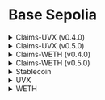 # Base Sepolia

<details>

<summary>Claims-UVX (v0.4.0)</summary>

[<mark style="color:purple;">**address**</mark>](https://sepolia.basescan.org/address/0x537cE8e9F4Cce5a1D8033B63f274187157a966b3)

```
0x537cE8e9F4Cce5a1D8033B63f274187157a966b3
```

<mark style="color:purple;">**deployment**</mark>

```
npx hardhat ignition deploy ./ignition/modules/testnet/Claims.ts --network base-sepolia
```

<mark style="color:purple;">**arguments**</mark>

```
["0xEFb36B2D443C5A6Ff4127cDa30944A12B421b9C2", "0x484C32b1288A88A48F8e7D20173a1048589Df182"]
```

<mark style="color:purple;">**verification**</mark>

```
npx hardhat verify --network base-sepolia 0x537cE8e9F4Cce5a1D8033B63f274187157a966b3 "0xEFb36B2D443C5A6Ff4127cDa30944A12B421b9C2" "0x484C32b1288A88A48F8e7D20173a1048589Df182"
```

[<mark style="color:purple;">**version**</mark>](https://github.com/uvio-network/contracts/blob/v0.4.0/contracts/Claims.sol)

```
v0.4.0
```

</details>

<details>

<summary>Claims-UVX (v0.5.0)</summary>

[<mark style="color:purple;">**address**</mark>](https://sepolia.basescan.org/address/0x206ab72edea55819a9a90622873976A79d3419E3)

```
0x206ab72edea55819a9a90622873976A79d3419E3
```

<mark style="color:purple;">**deployment**</mark>

```
npx hardhat ignition deploy ./ignition/modules/testnet/Claims.ts --network base-sepolia
```

<mark style="color:purple;">**arguments**</mark>

```
["0xEFb36B2D443C5A6Ff4127cDa30944A12B421b9C2", "0x484C32b1288A88A48F8e7D20173a1048589Df182"]
```

<mark style="color:purple;">**verification**</mark>

```
npx hardhat verify --network base-sepolia 0x206ab72edea55819a9a90622873976A79d3419E3 "0xEFb36B2D443C5A6Ff4127cDa30944A12B421b9C2" "0x484C32b1288A88A48F8e7D20173a1048589Df182"
```

[<mark style="color:purple;">**version**</mark>](https://github.com/uvio-network/contracts/blob/v0.5.0/contracts/Claims.sol)

```
v0.5.0
```

</details>

<details>

<summary>Claims-WETH (v0.4.0)</summary>

[<mark style="color:purple;">**address**</mark>](https://sepolia.basescan.org/address/0x057a91c0010f35F3aC937a5a47a2869d477D1937)

```
0x057a91c0010f35F3aC937a5a47a2869d477D1937
```

<mark style="color:purple;">**deployment**</mark>

```
npx hardhat ignition deploy ./ignition/modules/testnet/Claims.ts --network base-sepolia
```

<mark style="color:purple;">**arguments**</mark>

```
["0xEFb36B2D443C5A6Ff4127cDa30944A12B421b9C2", "0x4200000000000000000000000000000000000006"]
```

<mark style="color:purple;">**verification**</mark>

```
npx hardhat verify --network base-sepolia 0x057a91c0010f35F3aC937a5a47a2869d477D1937 "0xEFb36B2D443C5A6Ff4127cDa30944A12B421b9C2" "0x4200000000000000000000000000000000000006"
```

[<mark style="color:purple;">**version**</mark>](https://github.com/uvio-network/contracts/blob/v0.4.0/contracts/Claims.sol)

```
v0.4.0
```

</details>

<details>

<summary>Claims-WETH (v0.5.0)</summary>

[<mark style="color:purple;">**address**</mark>](https://sepolia.basescan.org/address/0xf30593ffe830780fE969CB5Ddb1201A2F3281aE9)

```
0xf30593ffe830780fE969CB5Ddb1201A2F3281aE9
```

<mark style="color:purple;">**deployment**</mark>

```
npx hardhat ignition deploy ./ignition/modules/testnet/Claims.ts --network base-sepolia
```

<mark style="color:purple;">**arguments**</mark>

```
["0xEFb36B2D443C5A6Ff4127cDa30944A12B421b9C2", "0x4200000000000000000000000000000000000006"]
```

<mark style="color:purple;">**verification**</mark>

```
npx hardhat verify --network base-sepolia 0xf30593ffe830780fE969CB5Ddb1201A2F3281aE9 "0xEFb36B2D443C5A6Ff4127cDa30944A12B421b9C2" "0x4200000000000000000000000000000000000006"
```

[<mark style="color:purple;">**version**</mark>](https://github.com/uvio-network/contracts/blob/v0.5.0/contracts/Claims.sol)

```
v0.5.0
```

</details>

<details>

<summary>Stablecoin</summary>

[<mark style="color:purple;">**address**</mark>](https://sepolia.basescan.org/address/0x7fc9a5730381ddf44c7d762d82a4aabc90fae786)

```
0x7FC9a5730381DdF44C7D762d82A4aabC90fAE786
```

<mark style="color:purple;">**command**</mark>

```
npx hardhat ignition deploy ./ignition/modules/testnet/Stablecoin.ts --network base-sepolia
```

<mark style="color:purple;">**arguments**</mark>

```
[6]
```

<mark style="color:purple;">**verification**</mark>

```
npx hardhat verify --network base-sepolia 0x7FC9a5730381DdF44C7D762d82A4aabC90fAE786 "6"
```

</details>

<details>

<summary>UVX</summary>

[<mark style="color:purple;">**address**</mark>](https://sepolia.basescan.org/address/0x484C32b1288A88A48F8e7D20173a1048589Df182)

```
0x484C32b1288A88A48F8e7D20173a1048589Df182
```

<mark style="color:purple;">**command**</mark>

```
npx hardhat ignition deploy ./ignition/modules/testnet/UVX.ts --network base-sepolia
```

<mark style="color:purple;">**arguments**</mark>

```
["0xEFb36B2D443C5A6Ff4127cDa30944A12B421b9C2", "0x7FC9a5730381DdF44C7D762d82A4aabC90fAE786"]
```

<mark style="color:purple;">**verification**</mark>

```
npx hardhat verify --network base-sepolia 0x484C32b1288A88A48F8e7D20173a1048589Df182 "0xEFb36B2D443C5A6Ff4127cDa30944A12B421b9C2" "0x7FC9a5730381DdF44C7D762d82A4aabC90fAE786"
```

[<mark style="color:purple;">**version**</mark>](https://github.com/uvio-network/contracts/blob/v0.4.0/contracts/UVX.sol)

```
v0.4.0
```

</details>

<details>

<summary>WETH</summary>

[<mark style="color:purple;">**address**</mark>](https://sepolia.basescan.org/address/0x4200000000000000000000000000000000000006)

```
0x4200000000000000000000000000000000000006
```

</details>

